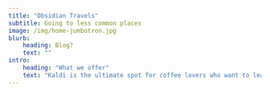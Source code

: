 ```yaml
---
title: "Obsidian Travels"
subtitle: Going to less common places
image: /img/home-jumbotron.jpg
blurb:
    heading: Blog?
    text: ""
intro:
    heading: "What we offer"
    text: "Kaldi is the ultimate spot for coffee lovers who want to learn about their java’s origin and support the farmers that grew it. We take coffee production, roasting and brewing seriously and we’re glad to pass that knowledge to anyone."
---
```



